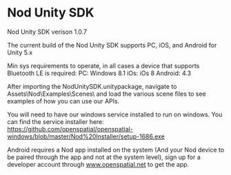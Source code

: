 # Nod Unity SDK
Nod Unity SDK verison 1.0.7

The current build of the Nod Unity SDK supports PC, iOS, and Android for Unity 5.x

Min sys requirements to operate, in all cases a device that supports Bluetooth LE is required:
PC: Windows 8.1
iOs: iOs 8
Android: 4.3

After importing the NodUnitySDK.unitypackage, navigate to Assets\Nod\Examples\Scenes\ and load the various scene files to see examples of how you can use our APIs.  

You will need to have our windows service installed to run on windows.  You can find the service installer here:
https://github.com/openspatial/openspatial-windows/blob/master/Nod%20Installer/setup-1686.exe

Android requires a Nod app installed on the system (And your Nod device to be paired through the app and not at the system level), sign up for a developer account through www.openspatial.net to get the app.